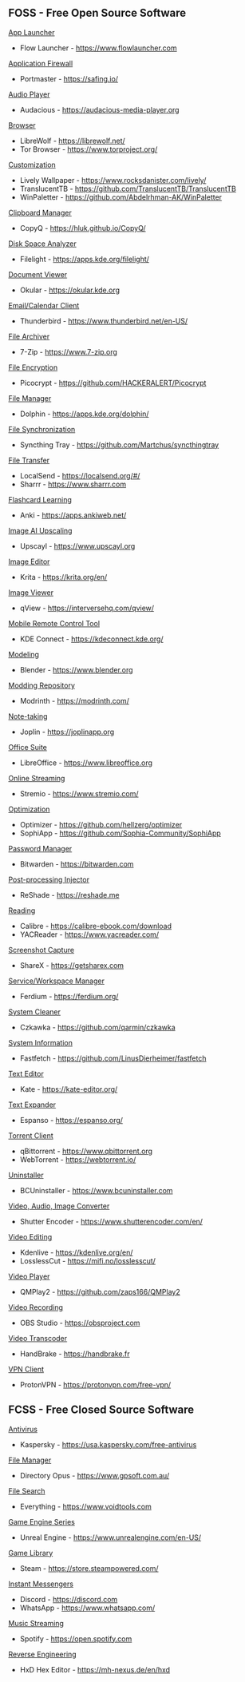 ## FOSS - Free Open Source Software
<ins>App Launcher</ins>
- Flow Launcher - https://www.flowlauncher.com 

<ins>Application Firewall</ins>
- Portmaster - https://safing.io/ 

<ins>Audio Player</ins>
- Audacious - https://audacious-media-player.org

<ins>Browser</ins>
- LibreWolf - https://librewolf.net/
- Tor Browser - https://www.torproject.org/

<ins>Customization</ins>
- Lively Wallpaper - https://www.rocksdanister.com/lively/
- TranslucentTB - https://github.com/TranslucentTB/TranslucentTB 
- WinPaletter - https://github.com/Abdelrhman-AK/WinPaletter

<ins>Clipboard Manager</ins>
- CopyQ - https://hluk.github.io/CopyQ/

<ins>Disk Space Analyzer</ins>
- Filelight - https://apps.kde.org/filelight/

<ins>Document Viewer</ins>
- Okular - https://okular.kde.org 

<ins>Email/Calendar Client</ins>
- Thunderbird - https://www.thunderbird.net/en-US/ 

<ins>File Archiver</ins>
- 7-Zip - https://www.7-zip.org 

<ins>File Encryption</ins>
- Picocrypt - https://github.com/HACKERALERT/Picocrypt 

<ins>File Manager</ins>
- Dolphin - https://apps.kde.org/dolphin/

<ins>File Synchronization</ins>
- Syncthing Tray - https://github.com/Martchus/syncthingtray

<ins>File Transfer</ins>
- LocalSend - https://localsend.org/#/ 
- Sharrr - https://www.sharrr.com

<ins>Flashcard Learning</ins>
- Anki - https://apps.ankiweb.net/ 

<ins>Image AI Upscaling</ins>
- Upscayl - https://www.upscayl.org 

<ins>Image Editor</ins>
- Krita - https://krita.org/en/ 

<ins>Image Viewer</ins>
- qView - https://interversehq.com/qview/

<ins>Mobile Remote Control Tool</ins>
- KDE Connect - https://kdeconnect.kde.org/

<ins>Modeling</ins>
- Blender - https://www.blender.org 

<ins>Modding Repository</ins>
- Modrinth - https://modrinth.com/

<ins>Note-taking</ins>
- Joplin - https://joplinapp.org 

<ins>Office Suite</ins>
- LibreOffice - https://www.libreoffice.org 

<ins>Online Streaming</ins>
- Stremio - https://www.stremio.com/ 

<ins>Optimization</ins>
- Optimizer - https://github.com/hellzerg/optimizer 
- SophiApp - https://github.com/Sophia-Community/SophiApp

<ins>Password Manager</ins>
- Bitwarden - https://bitwarden.com 

<ins>Post-processing Injector</ins>
- ReShade - https://reshade.me

<ins>Reading</ins>
- Calibre - https://calibre-ebook.com/download 
- YACReader - https://www.yacreader.com/

<ins>Screenshot Capture</ins>
- ShareX - https://getsharex.com 

<ins>Service/Workspace Manager</ins>
- Ferdium - https://ferdium.org/

<ins>System Cleaner</ins>
- Czkawka - https://github.com/qarmin/czkawka 

<ins>System Information</ins>
- Fastfetch - https://github.com/LinusDierheimer/fastfetch

<ins>Text Editor</ins>
- Kate - https://kate-editor.org/

<ins>Text Expander</ins>
- Espanso - https://espanso.org/

<ins>Torrent Client</ins>
- qBittorrent - https://www.qbittorrent.org 
- WebTorrent - https://webtorrent.io/

<ins>Uninstaller</ins>
- BCUninstaller - https://www.bcuninstaller.com 

<ins>Video, Audio, Image Converter</ins>
- Shutter Encoder - https://www.shutterencoder.com/en/ 

<ins>Video Editing</ins>
- Kdenlive - https://kdenlive.org/en/ 
- LosslessCut - https://mifi.no/losslesscut/ 

<ins>Video Player</ins>
- QMPlay2 - https://github.com/zaps166/QMPlay2

<ins>Video Recording</ins>
- OBS Studio - https://obsproject.com 

<ins>Video Transcoder</ins>
- HandBrake - https://handbrake.fr 

<ins>VPN Client</ins>
- ProtonVPN - https://protonvpn.com/free-vpn/ 

## FCSS - Free Closed Source Software
<ins>Antivirus</ins>
- Kaspersky - https://usa.kaspersky.com/free-antivirus

<ins>File Manager </ins>
- Directory Opus - https://www.gpsoft.com.au/

<ins>File Search</ins>
- Everything - https://www.voidtools.com 

<ins>Game Engine Series</ins>
- Unreal Engine - https://www.unrealengine.com/en-US/ 

<ins>Game Library</ins>
- Steam - https://store.steampowered.com/
  
<ins>Instant Messengers</ins>
- Discord - https://discord.com
- WhatsApp - https://www.whatsapp.com/

<ins>Music Streaming</ins>
- Spotify - https://open.spotify.com 

<ins>Reverse Engineering</ins>
- HxD Hex Editor - https://mh-nexus.de/en/hxd


